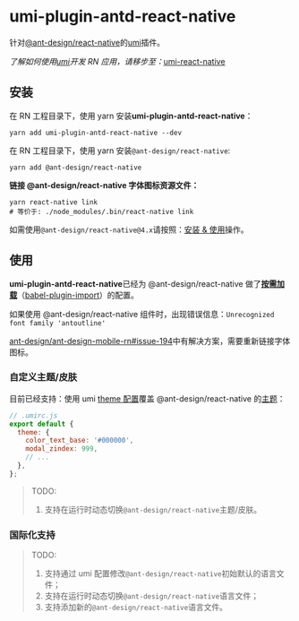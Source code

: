 # umi-plugin-antd-react-native

针对[@ant-design/react-native](https://rn.mobile.ant.design/index-cn)的[umi](https://umijs.org/)插件。

_了解如何使用[umi](https://umijs.org/)开发 RN 应用，请移步至：_<a href="https://github.com/xuyuanxiang/umi-react-native#readme" target="_blank">umi-react-native</a>

## 安装

在 RN 工程目录下，使用 yarn 安装**umi-plugin-antd-react-native**：

```npm
yarn add umi-plugin-antd-react-native --dev
```

在 RN 工程目录下，使用 yarn 安装`@ant-design/react-native`:

```npm
yarn add @ant-design/react-native
```

**链接 @ant-design/react-native 字体图标资源文件：**

```npm
yarn react-native link
# 等价于: ./node_modules/.bin/react-native link
```

如需使用`@ant-design/react-native@4.x`请按照：[安装 & 使用](https://github.com/ant-design/ant-design-mobile-rn/blob/master/README.zh-CN.md#%E5%AE%89%E8%A3%85--%E4%BD%BF%E7%94%A8)操作。

## 使用

**umi-plugin-antd-react-native**已经为 @ant-design/react-native 做了[**按需加载**](https://rn.mobile.ant.design/docs/react/introduce-cn#%E6%8C%89%E9%9C%80%E5%8A%A0%E8%BD%BD)（[babel-plugin-import](https://github.com/ant-design/babel-plugin-import)）的配置。

如果使用 @ant-design/react-native 组件时，出现错误信息：`Unrecognized font family 'antoutline'`

[ant-design/ant-design-mobile-rn#issue-194](https://github.com/ant-design/ant-design-mobile-rn/issues/194)中有解决方案，需要重新链接字体图标。

### 自定义主题/皮肤

目前已经支持：使用 umi [theme 配置](https://umijs.org/config#theme)覆盖 @ant-design/react-native 的[主题](https://github.com/ant-design/ant-design-mobile-rn/blob/master/components/style/themes/default.tsx)：

```javascript
// .umirc.js
export default {
  theme: {
    color_text_base: '#000000',
    modal_zindex: 999,
    // ...
  },
};
```

> TODO:
>
> 1. 支持在运行时动态切换`@ant-design/react-native`主题/皮肤。

### 国际化支持

> TODO:
>
> 1. 支持通过 umi 配置修改`@ant-design/react-native`初始默认的语言文件；
> 2. 支持在运行时动态切换`@ant-design/react-native`语言文件；
> 3. 支持添加新的`@ant-design/react-native`语言文件。
